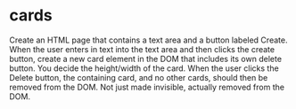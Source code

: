 # cards

Create an HTML page that contains a text area and a button labeled Create.
When the user enters in text into the text area and then clicks the create button, create a new card element in the DOM that includes its own delete button. You decide the height/width of the card.
When the user clicks the Delete button, the containing card, and no other cards, should then be removed from the DOM. Not just made invisible, actually removed from the DOM.
